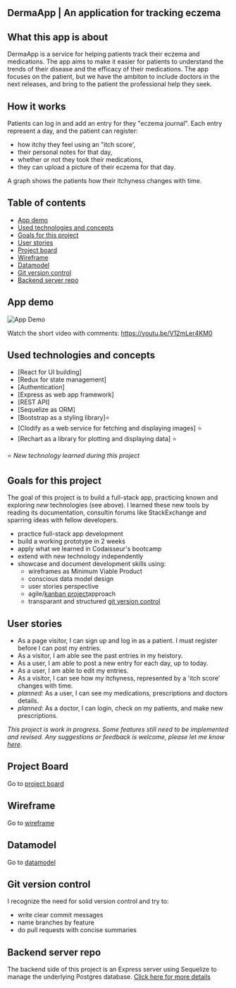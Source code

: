 ## DermaApp | An application for tracking eczema 

## What this app is about

<!--- [Find out here for a working version](https://XXXX.netlify.app/) he app is not deployed at the moment-->

DermaApp is a service for helping patients track their eczema and medications. The app aims to make it easier for patients to understand the trends of their disease and the efficacy of their medications. The app focuses on the patient, but we have the ambiton to include doctors in the next releases, and bring to the patient the professional help they seek.

## How it works

Patients can log in and add an entry for they "eczema journal". Each entry represent a day, and the patient can register: 

- how itchy they feel using an "itch score',
- their personal notes for that day,
- whether or not they took their medications,
- they can upload a picture of their eczema for that day.

A graph shows the patients how their itchyness changes with time.
 
## Table of contents

- [App demo](#App-demo)
- [Used technologies and concepts](#used-technologies-and-concepts)
- [Goals for this project](#goals-for-this-project)
- [User stories](#user-stories)
- [Project board](#project-board)
- [Wireframe](#wireframe)
- [Datamodel](#datamodel)
- [Git version control](#git-version-control)
- [Backend server repo](#backend-server-repo)

## App demo

![App Demo](https://github.com/simottardi/derma-app-front/blob/development/ReactApp.gif)

Watch the short video with comments:
https://youtu.be/V12mLer4KM0

## Used technologies and concepts

<!--👀👇 **Click links to see code samples in this project** 👇👀 -->

- [React for UI building]
- [Redux for state management]
- [Authentication]
- [Express as web app framework]
- [REST API]
- [Sequelize as ORM]
- [Bootstrap as a styling library]⭐
- [Clodify as a web service for fetching and displaying images] ⭐
- [Rechart as a library for plotting and displaying data] ⭐

⭐ _New technology learned during this project_

## Goals for this project

The goal of this project is to build a full-stack app, practicing known and exploring _new_ technologies (see above). I learned these new tools by reading its documentation, consultin forums like StackExchange and sparring ideas with fellow developers.

- practice full-stack app development
- build a working prototype in 2 weeks
- apply what we learned in Codaisseur's bootcamp
- extend with new technology independently
- showcase and document development skills using:
  - wireframes as Minimum Viable Product
  - conscious data model design
  - user stories perspective
  - agile/[kanban project](https://github.com/users/simottardi/projects/2)approach
  - transparant and structured [git version control](#git-version-control)

## User stories

- As a page visitor, I can sign up and log in as a patient. I must register before I can post my entries.
- As a visitor, I am able see the past entries in my heistory.
- As a user, I am able to post a new entry for each day, up to today.
- As a user, I am able to edit my entries.
- As a visitor, I can see how my itchyness, represented by a 'itch score' changes with time.
- _planned:_ As a user, I can see my medications, prescriptions and doctors details.
- _planned:_ As a doctor, I can login, check on my patients, and make new prescriptions.

_This project is work in progress. Some features still need to be implemented and revised. Any suggestions or feedback is welcome, please let me know [here](https://www.linkedin.com/in/simone-gottardi-090872a8/)_.

## Project Board

Go to [project board](https://github.com/users/simottardi/projects/2)

## Wireframe

Go to [wireframe](https://wireframepro.mockflow.com/view/M4ae1812fa9242f62896d0111e410f89f1602506846619#/page/70a42434bb04471da2ecb9e7434ee914)

## Datamodel

Go to [datamodel](https://dbdiagram.io/d/5f843fa13a78976d7b774997)

## Git version control

I recognize the need for solid version control and try to:

- write clear commit messages
- name branches by feature
- do pull requests with concise summaries

## Backend server repo

The backend side of this project is an Express server using Sequelize to manage the underlying Postgres database. [Click here for more details](https://github.com/simottardi/derma-app-back)
